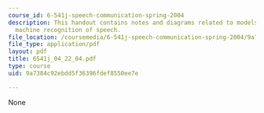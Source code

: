 ```yaml
---
course_id: 6-541j-speech-communication-spring-2004
description: This handout contains notes and diagrams related to models of human and
  machine recognition of speech.
file_location: /coursemedia/6-541j-speech-communication-spring-2004/9a7384c92ebdd5f36396fdef8550ee7e_6541j_04_22_04.pdf
file_type: application/pdf
layout: pdf
title: 6541j_04_22_04.pdf
type: course
uid: 9a7384c92ebdd5f36396fdef8550ee7e

---
```

None
